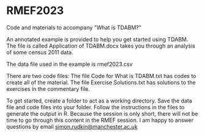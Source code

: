 # RMEF2023
Code and materials to accompany "What is TDABM?" 

An annotated example is provided to help you get started using TDABM. The file is called Application of TDABM.docx takes you through an analysis of some census 2011 data. 

The data file used in the example is rmef2023.csv

There are two code files:
The file Code for What is TDABM.txt has codes to create all of the material. 
The file Exercise Solutions.txt has solutions to the exercises in the commentary file.

To get started, create a folder to act as a working directory. Save the data file and code files into your folder. Follow the instructions in the files to generate the output in R. Because the session is only short, there will not be time to go through this content in the RMEF session. I am happy to answer questions by email simon.rudkin@manchester.ac.uk
